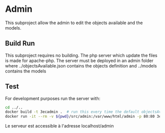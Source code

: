 # Admin

This subproject allow the admin to edit the objects available and the models.

## Build Run

This subproject requires no building.
The php server which update the files is made for apache-php.
The server must be deployed in an admin folder where ../objectsAvailable.json contains the objects definition and ../models contains the models

## Test

For development purposes run the server with:

```bash
cd ../..
docker build -t 3ecadmin .  # run this every time the default objectsAvailable.json changes or models directory strucutre changes
docker run -it --rm -v ${pwd}/src/admin:/var/www/html/admin -p 80:80 3ecadmin
```

Le serveur est accessible à l'adresse localhost/admin
